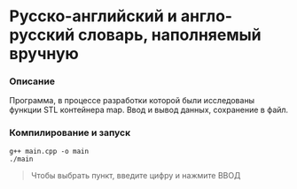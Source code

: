# Русско-английский и англо-русский словарь, наполняемый вручную

### Описание

Программа, в процессе разработки которой были исследованы функции STL контейнера map. Ввод и вывод данных, сохранение в файл. 

### Компилирование и запуск

```
g++ main.cpp -o main
./main
```
> Чтобы выбрать пункт, введите цифру и нажмите ВВОД
